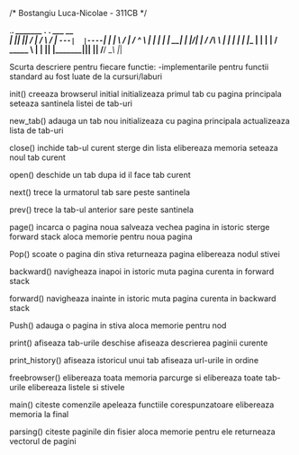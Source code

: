 /* Bostangiu Luca-Nicolae - 311CB */

.___________. _______ .___  ___.      ___          __  
|           ||   ____||   \/   |     /   \        /_ | 
`---|  |----`|  |__   |  \  /  |    /  ^  \        | | 
    |  |     |   __|  |  |\/|  |   /  /_\  \       | | 
    |  |     |  |____ |  |  |  |  /  _____  \      | | 
    |__|     |_______||__|  |__| /__/     \__\     |_|


Scurta descriere pentru fiecare functie:
-implementarile pentru functii standard au fost luate de la cursuri/laburi

init()
    creeaza browserul initial
    initializeaza primul tab cu pagina principala
    seteaza santinela listei de tab-uri

new_tab()
    adauga un tab nou
    initializeaza cu pagina principala
    actualizeaza lista de tab-uri

close()
    inchide tab-ul curent
    sterge din lista
    elibereaza memoria
    seteaza noul tab curent

open()
    deschide un tab dupa id
    il face tab curent

next()
    trece la urmatorul tab
    sare peste santinela

prev()
    trece la tab-ul anterior
    sare peste santinela

page()
    incarca o pagina noua
    salveaza vechea pagina in istoric
    sterge forward stack
    aloca memorie pentru noua pagina

Pop()
    scoate o pagina din stiva
    returneaza pagina
    elibereaza nodul stivei

backward()
    navigheaza inapoi in istoric
    muta pagina curenta in forward stack

forward()
    navigheaza inainte in istoric
    muta pagina curenta in backward stack

Push()
    adauga o pagina in stiva
    aloca memorie pentru nod

print()
    afiseaza tab-urile deschise
    afiseaza descrierea paginii curente

print_history()
    afiseaza istoricul unui tab
    afiseaza url-urile in ordine

freebrowser()
    elibereaza toata memoria
    parcurge si elibereaza toate tab-urile
    elibereaza listele si stivele

main()
    citeste comenzile
    apeleaza functiile corespunzatoare
    elibereaza memoria la final

parsing()
    citeste paginile din fisier
    aloca memorie pentru ele
    returneaza vectorul de pagini